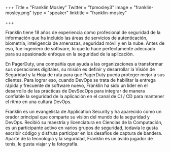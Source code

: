 ﻿+++
Title = "Franklin Mosley"
Twitter = "fpmosley3"
image = "franklin-mosley.png"
type = "speaker"
linktitle = "franklin-mosley"

+++

Franklin tiene 18 años de experiencia como profesional de seguridad de la información que ha incluido las áreas de servicios de autenticación, biometría, inteligencia de amenazas, seguridad móvil y en la nube. Antes de eso, fue ingeniero de software, lo que lo hace perfectamente adecuado para su apasionado enfoque en la seguridad de la aplicación.

En PagerDuty, una compañía que ayuda a las organizaciones a transformar sus operaciones digitales, su misión es definir y desarrollar la Visión de Seguridad y la Hoja de ruta para que PagerDuty pueda proteger mejor a sus clientes. Para lograr eso, cuando DevOps se trata de habilitar la entrega rápida y frecuente de software nuevo, Franklin ha sido un líder en el desarrollo de las prácticas de DevSecOps para integrar de manera confiable la seguridad de la aplicación en el canal de CI / CD para mantener el ritmo en una cultura DevOps.

Franklin es un evangelista de Application Security y ha aparecido como un orador principal que comparte su visión del mundo de la seguridad y DevOps. Recibió su maestría y licenciatura en Ciencias de la Computación, es un participante activo en varios grupos de seguridad, todavía le gusta escribir código y disfruta participar en los desafíos de captura de bandera. Aparte de la tecnología y la seguridad, Franklin es un ávido jugador de tenis, le gusta viajar y la fotografía.